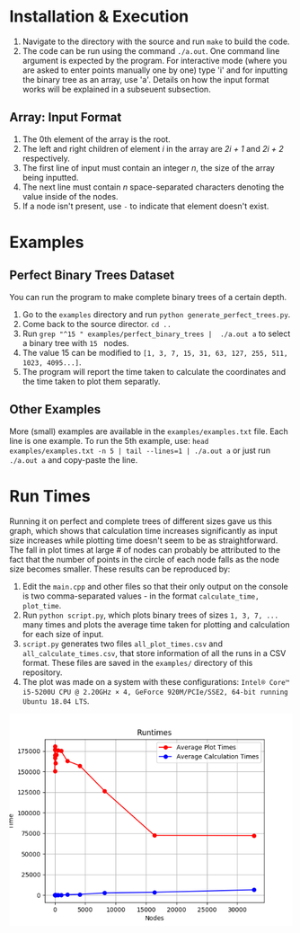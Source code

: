 # Installation & Execution

1. Navigate to the directory with the source and run `make` to build the code. 
2. The code can be run using the command `./a.out`. One command line argument is expected by the program. For interactive mode (where you are asked to enter points manually one by one) type 'i' and for inputting the binary tree as an array, use 'a'. Details on how the input format works will be explained in a subseuent subsection.

## Array: Input Format
1. The 0th element of the array is the root. 
2. The left and right children of element *i* in the array are *2i + 1* and *2i + 2* respectively. 
3. The first line of input must contain an integer *n*, the size of the array being inputted. 
4. The next line must contain *n* space-separated characters denoting the value inside of the nodes. 
5. If a node isn't present, use `-` to indicate that element doesn't exist. 

# Examples
## Perfect Binary Trees Dataset

You can run the program to make complete binary trees of a certain depth. 
1. Go to the `examples` directory and run `python generate_perfect_trees.py`.
2. Come back to the source director. `cd ..`
3. Run `grep "^15 " examples/perfect_binary_trees |  ./a.out a` to select a binary tree with `15 ` nodes.
4. The value 15 can be modified to `[1, 3, 7, 15, 31, 63, 127, 255, 511, 1023, 4095...]`.
5. The program will report the time taken to calculate the coordinates and the time taken to plot them separatly.

## Other Examples
More (small) examples are available in the `examples/examples.txt` file. Each line is one example. To run the 5th example, use: `head examples/examples.txt -n 5 | tail --lines=1 | ./a.out a` or just run `./a.out a` and copy-paste the line.

# Run Times
Running it on perfect and complete trees of different sizes gave us this graph, which shows that calculation time increases significantly as input size increases while plotting time doesn't seem to be as straightforward. The fall in plot times at large # of nodes can probably be attributed to the fact that the number of points in the circle of each node falls as the node size becomes smaller. These results can be reproduced by: 

1. Edit the `main.cpp` and other files so that their only output on the console is two comma-separated values - in the format `calculate_time, plot_time`.
2. Run `python script.py`, which plots binary trees of sizes `1, 3, 7, ...` many times and plots the average time taken for plotting and calculation for each size of input. 
3. `script.py` generates two files `all_plot_times.csv` and `all_calculate_times.csv`, that store information of all the runs in a CSV format. These files are saved in the `examples/` directory of this repository. 
4. The plot was made on a system with these configurations: `Intel® Core™ i5-5200U CPU @ 2.20GHz × 4, GeForce 920M/PCIe/SSE2, 64-bit running Ubuntu 18.04 LTS`. 
 
![](images/runtimes_perfect_binary_trees.png)